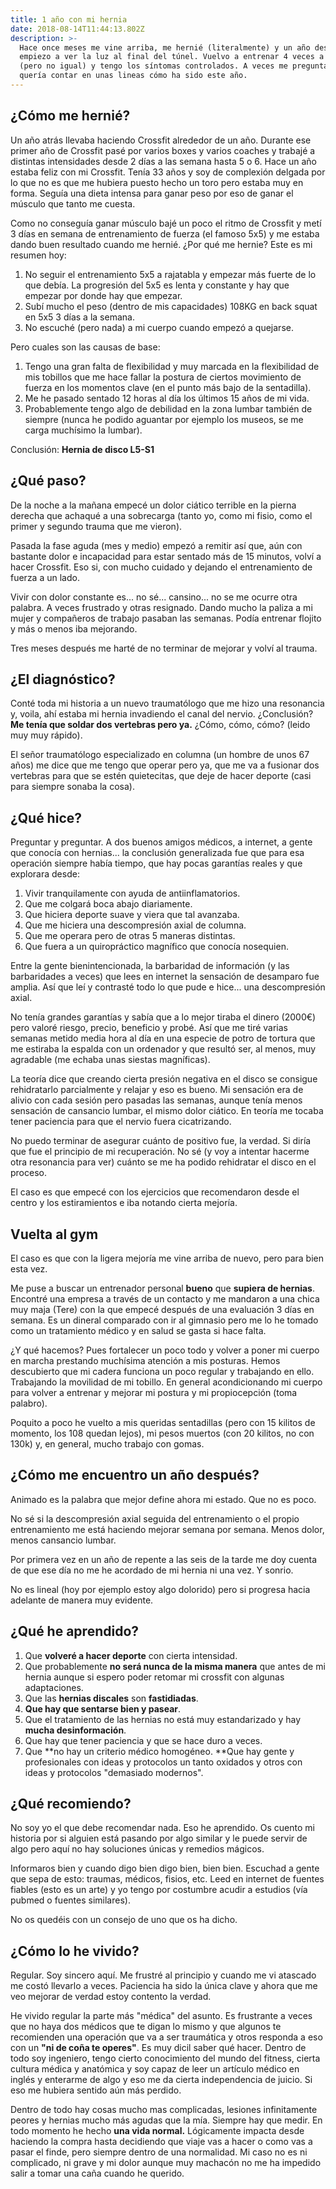 ```yaml
---
title: 1 año con mi hernia
date: 2018-08-14T11:44:13.802Z
description: >-
  Hace once meses me vine arriba, me hernié (literalmente) y un año después
  empiezo a ver la luz al final del túnel. Vuelvo a entrenar 4 veces a la semana
  (pero no igual) y tengo los síntomas controlados. A veces me preguntan y
  quería contar en unas lineas cómo ha sido este año.
---
```

## ¿Cómo me hernié?

Un año atrás llevaba haciendo Crossfit alrededor de un año. Durante ese primer año de Crossfit pasé por varios boxes y varios coaches y trabajé a distintas intensidades desde 2 días a las semana hasta 5 o 6. Hace un año estaba feliz con mi Crossfit. Tenía 33 años y soy de complexión delgada por lo que no es que me hubiera puesto hecho un toro pero estaba muy en forma. Seguía una dieta intensa para ganar peso por eso de ganar el músculo que tanto me cuesta.

Como no conseguía ganar músculo bajé un poco el ritmo de Crossfit y metí 3 días en semana de entrenamiento de fuerza (el famoso 5x5) y me estaba dando buen resultado cuando me hernié. ¿Por qué me hernie? Este es mi resumen hoy:

1. No seguir el entrenamiento  5x5 a rajatabla y empezar más fuerte de lo que debía. La progresión del 5x5 es lenta y constante y hay que empezar por donde hay que empezar.
2. Subí mucho el peso (dentro de mis capacidades) 108KG en back squat en 5x5 3 días a la semana.
3. No escuché (pero nada) a mi cuerpo cuando empezó a quejarse.

Pero cuales son las causas de base:

1. Tengo una gran falta de flexibilidad y muy marcada en la flexibilidad de mis tobillos que me hace fallar la postura de ciertos movimiento de fuerza en los momentos clave (en el punto más bajo de la sentadilla).
2. Me he pasado sentado 12 horas al día los últimos 15 años de mi vida.
3. Probablemente tengo algo de debilidad en la zona lumbar también de siempre (nunca he podido aguantar por ejemplo los museos, se me carga muchísimo la lumbar).

Conclusión: **Hernia de disco L5-S1**



## ¿Qué paso?

De la noche a la mañana empecé un dolor ciático terrible en la pierna derecha que achaqué a una sobrecarga (tanto yo, como mi fisio, como el primer y segundo trauma que me vieron).

Pasada la fase aguda (mes y medio) empezó a remitir así que, aún con bastante dolor e incapacidad para estar sentado más de 15 minutos, volví a hacer Crossfit. Eso si, con mucho cuidado y dejando el entrenamiento de fuerza a un lado.

Vivir con dolor constante es... no sé... cansino... no se me ocurre otra palabra. A veces frustrado y otras resignado. Dando mucho la paliza a mi mujer y compañeros de trabajo pasaban las semanas. Podía entrenar flojito y más o menos iba mejorando.

Tres meses después me harté de no terminar de mejorar y volví al trauma.



## ¿El diagnóstico?

Conté toda mi historia a un nuevo traumatólogo que me hizo una resonancia y, voila, ahí estaba mi hernia invadiendo el canal del nervio. ¿Conclusión? **Me tenía que soldar dos vertebras pero ya.**  ¿Cómo, cómo, cómo? (leido muy muy rápido).

El señor traumatólogo especializado en columna (un hombre de unos 67 años) me dice que me tengo que operar pero ya, que me va a fusionar dos vertebras para que se estén quietecitas, que deje de hacer deporte (casi para siempre sonaba la cosa).



## ¿Qué hice?

Preguntar y preguntar. A dos buenos amigos médicos, a internet, a gente que conocía con hernias... la conclusión generalizada fue que para esa operación siempre había tiempo, que hay pocas garantías reales y que explorara desde:

1. Vivir tranquilamente con ayuda de antiinflamatorios.
2. Que me colgará boca abajo diariamente.
3. Que hiciera deporte suave y viera que tal avanzaba.
4. Que me hiciera una descompresión axial de columna.
5. Que me operara pero de otras 5 maneras distintas.
6. Que fuera a un quiropráctico magnífico que conocía nosequien.

Entre la gente bienintencionada, la barbaridad de información (y las barbaridades a veces) que lees en internet la sensación de desamparo fue amplia. Así que leí y contrasté todo lo que pude e hice... una descompresión axial.

No tenía grandes garantías y sabía que a lo mejor tiraba el dinero (2000€) pero valoré riesgo, precio, beneficio y probé. Así que me tiré varias semanas metido media hora al día en una especie de potro de tortura que me estiraba la espalda con un ordenador y que resultó ser, al menos, muy agradable (me echaba unas siestas magníficas).

La teoría dice que creando cierta presión negativa en el disco se consigue rehidratarlo parcialmente y relajar y eso es bueno. Mi sensación era de alivio con cada sesión pero pasadas las semanas, aunque tenía menos sensación de cansancio lumbar,  el mismo dolor ciático. En teoría me tocaba tener paciencia para que el nervio fuera cicatrizando.

No puedo terminar de asegurar cuánto de positivo fue, la verdad. Si diría que fue el principio de mi recuperación. No sé (y voy a intentar hacerme otra resonancia para ver) cuánto se me ha podido rehidratar el disco en el proceso.

El caso es que empecé con los ejercicios que recomendaron desde el centro y los estiramientos e iba notando cierta mejoría.



## Vuelta al gym

El caso es que con la ligera mejoría me vine arriba de nuevo, pero para bien esta vez.

Me puse a buscar un entrenador personal **bueno** que **supiera de hernias**. Encontré una empresa a través de un contacto y me mandaron a una chica muy maja (Tere) con la que empecé después de una evaluación 3 días en semana. Es un dineral comparado con ir al gimnasio pero me lo he tomado como un tratamiento médico y en salud se gasta si hace falta.

¿Y qué hacemos? Pues fortalecer un poco todo y volver a poner mi cuerpo en marcha prestando muchísima atención a mis posturas. Hemos descubierto que mi cadera funciona un poco regular y trabajando en ello. Trabajando la movilidad de mi tobillo. En general acondicionando mi cuerpo para volver a entrenar y mejorar mi postura y mi propiocepción (toma palabro).

Poquito a poco he vuelto a mis queridas sentadillas (pero con 15 kilitos de momento, los 108 quedan lejos), mi pesos muertos (con 20 kilitos, no con 130k) y, en general, mucho trabajo con gomas.



## ¿Cómo me encuentro un año después?

Animado es la palabra que mejor define ahora mi estado. Que no es poco.

No sé si la descompresión axial seguida del entrenamiento o el propio entrenamiento me está haciendo mejorar semana por semana. Menos dolor, menos cansancio lumbar.

Por primera vez en un año de repente a las seis de la tarde me doy cuenta de que ese día no me he acordado de mi hernia ni una vez. Y sonrio.

No es lineal (hoy por ejemplo estoy algo dolorido) pero si progresa hacia adelante de manera muy evidente.



## ¿Qué he aprendido?

1. Que **volveré a hacer deporte** con cierta intensidad.
2. Que probablemente **no será nunca de la misma manera** que antes de mi hernia aunque si espero poder retomar mi crossfit con algunas adaptaciones.
3. Que las **hernias discales** son **fastidiadas**.
4. **Que hay que sentarse bien y pasear**.
5. Que el tratamiento de las hernias no está muy estandarizado y hay **mucha desinformación**.
6. Que hay que tener paciencia y que se hace duro a veces.
7. Que **no hay un criterio médico homogéneo. **Que hay gente y profesionales con ideas y protocolos un tanto oxidados y otros con ideas y protocolos "demasiado modernos".



## ¿Qué recomiendo?

No soy yo el que debe recomendar nada. Eso he aprendido. Os cuento mi historia por si alguien está pasando por algo similar y le puede servir de algo pero aquí no hay soluciones únicas y remedios mágicos.

Informaros bien y cuando digo bien digo bien, bien bien. Escuchad a gente que sepa de esto: traumas, médicos, fisios, etc. Leed en internet de fuentes fiables (esto es un arte) y yo tengo por costumbre acudir a estudios (vía pubmed o fuentes similares).

No os quedéis con un consejo de uno que os ha dicho.



## ¿Cómo lo he vivido?

Regular. Soy sincero aquí. Me frustré  al principio y cuando me vi atascado me costó llevarlo a veces. Paciencia ha sido la única clave y ahora que me veo mejorar de verdad estoy contento la verdad.

He vivido regular la parte más "médica" del asunto. Es frustrante a veces que no haya dos médicos que te digan lo mismo y que algunos te recomienden una operación que va a ser traumática y otros responda a eso con un **"ni de coña te operes"**. Es muy dicil saber qué hacer. Dentro de todo soy ingeniero, tengo cierto conocimiento del mundo del fitness, cierta cultura médica y anatómica y soy capaz de leer un artículo médico en inglés y enterarme de algo y eso me da cierta independencia de juicio. Si eso me hubiera sentido aún más perdido.

Dentro de todo hay cosas mucho mas complicadas, lesiones infinitamente peores y hernias mucho más agudas que la mía. Siempre hay que medir. En todo momento he hecho **una vida normal.** Lógicamente impacta desde haciendo la compra hasta decidiendo que viaje vas a hacer o como vas a pasar el finde, pero siempre dentro de una normalidad. Mi caso no es ni complicado, ni grave y mi dolor aunque muy machacón no me ha impedido salir a tomar una caña cuando he querido.
